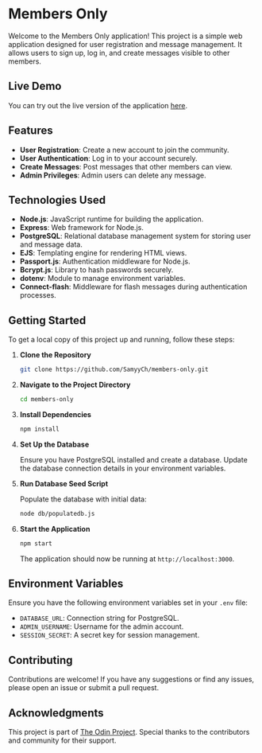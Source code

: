 # Members Only

Welcome to the Members Only application! This project is a simple web application designed for user registration and message management. It allows users to sign up, log in, and create messages visible to other members.

## Live Demo

You can try out the live version of the application [here](https://members-only-staging-f60e.up.railway.app/).

## Features

- **User Registration**: Create a new account to join the community.
- **User Authentication**: Log in to your account securely.
- **Create Messages**: Post messages that other members can view.
- **Admin Privileges**: Admin users can delete any message.

## Technologies Used

- **Node.js**: JavaScript runtime for building the application.
- **Express**: Web framework for Node.js.
- **PostgreSQL**: Relational database management system for storing user and message data.
- **EJS**: Templating engine for rendering HTML views.
- **Passport.js**: Authentication middleware for Node.js.
- **Bcrypt.js**: Library to hash passwords securely.
- **dotenv**: Module to manage environment variables.
- **Connect-flash**: Middleware for flash messages during authentication processes.

## Getting Started

To get a local copy of this project up and running, follow these steps:

1. **Clone the Repository**

   ```bash
   git clone https://github.com/SamyyCh/members-only.git
   ```

2. **Navigate to the Project Directory**

   ```bash
   cd members-only
   ```

3. **Install Dependencies**

   ```bash
   npm install
   ```

4. **Set Up the Database**

   Ensure you have PostgreSQL installed and create a database. Update the database connection details in your environment variables.

5. **Run Database Seed Script**

   Populate the database with initial data:

   ```bash
   node db/populatedb.js
   ```

6. **Start the Application**

   ```bash
   npm start
   ```

   The application should now be running at `http://localhost:3000`.

## Environment Variables

Ensure you have the following environment variables set in your `.env` file:

- `DATABASE_URL`: Connection string for PostgreSQL.
- `ADMIN_USERNAME`: Username for the admin account.
- `SESSION_SECRET`: A secret key for session management.

## Contributing

Contributions are welcome! If you have any suggestions or find any issues, please open an issue or submit a pull request.

## Acknowledgments

This project is part of [The Odin Project](https://www.theodinproject.com/lessons/node-path-nodejs-members-only). Special thanks to the contributors and community for their support.
